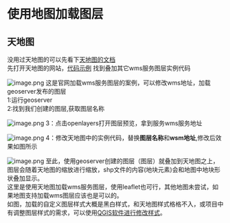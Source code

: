 # 使用地图加载图层
## 天地图
没用过天地图的可以先看下[天地图的文档](https://www.tianditu.gov.cn/)</br>
先打开天地图的网站，[代码示例](http://lbs.tianditu.gov.cn/api/js4.0/examples.html) 找到叠加其它wms服务图层实例代码</br>

![image.png](https://p1-juejin.byteimg.com/tos-cn-i-k3u1fbpfcp/d0ab15f8d4f64c01b4d45f8a99d0bf5f~tplv-k3u1fbpfcp-watermark.image?)
这是官网加载wms服务图层的案例，可以修改wms地址，加载geoserver发布的图层</br>
1:运行geoserver</br>
2:找到我们创建的图层,获取图层名称</br>

![image.png](https://p6-juejin.byteimg.com/tos-cn-i-k3u1fbpfcp/c99979f44cfd4a38933b0915b6613bcf~tplv-k3u1fbpfcp-watermark.image?)
3：点击openlayers打开图层预览，拿到服务wms服务地址

![image.png](https://p6-juejin.byteimg.com/tos-cn-i-k3u1fbpfcp/5cb417405144423088a07b9ed1e66c60~tplv-k3u1fbpfcp-watermark.image?)
4：修改天地图中的实例代码，替换**图层名称**和**wsm地址**,修改后效果如图所示


![image.png](https://p1-juejin.byteimg.com/tos-cn-i-k3u1fbpfcp/390893c4def143adabb5b56fadeba2fc~tplv-k3u1fbpfcp-watermark.image?)
至此，使用geoserver创建的图层（图层）就叠加到天地图之上，图层会随着天地图的缩放进行缩放，shp文件的内容(地块元素)会和地图中地块形状叠加显示。</br>
这里是使用天地图加载wms服务图层，使用leaflet也可行，其他地图未尝试，如果地图支持加载wms图层应该也是可以的。</br>
如图，加载的自定义图层样式大概是黑白样式，和天地图样式格格不入，或项目中有调整图层样式的需求，可以使用[QGIS软件进行修改样式](/blog/QGIS/q1)。</br>